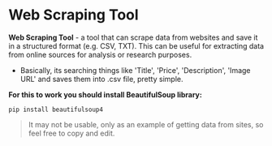 # Web Scraping Tool

**Web Scraping Tool** - a tool that can scrape data from websites and save it in a structured format (e.g. CSV, TXT). This can be useful for extracting data from online sources for analysis or research purposes.

- Basically, its searching things like 'Title', 'Price', 'Description', 'Image URL' and saves them into .csv file, pretty simple.

**For this to work you should install BeautifulSoup library:**
```
pip install beautifulsoup4
```
> It may not be usable, only as an example of getting data from sites, so feel free to copy and edit.
